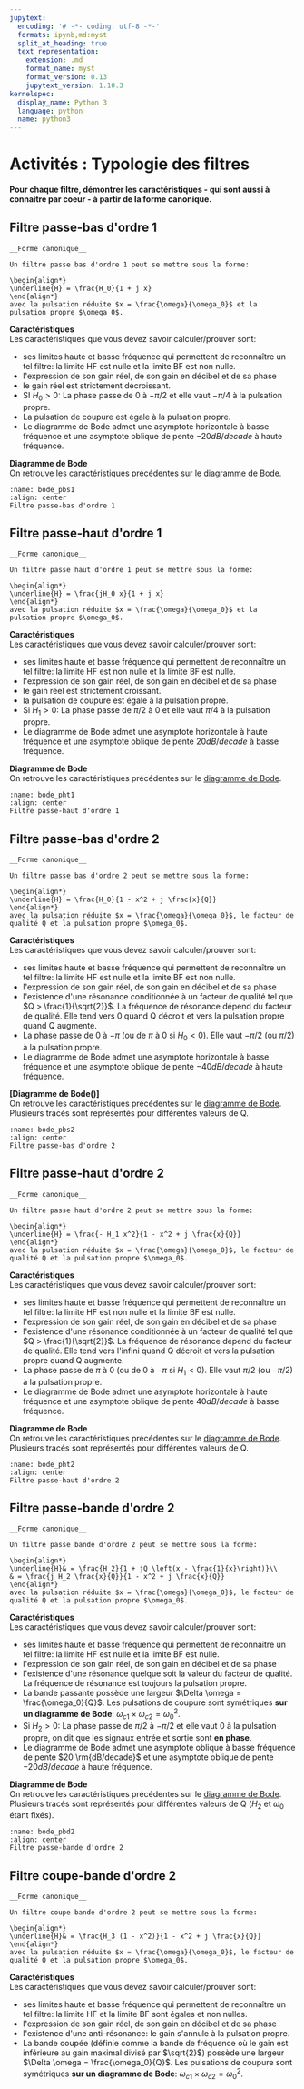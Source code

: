 ```yaml
---
jupytext:
  encoding: '# -*- coding: utf-8 -*-'
  formats: ipynb,md:myst
  split_at_heading: true
  text_representation:
    extension: .md
    format_name: myst
    format_version: 0.13
    jupytext_version: 1.10.3
kernelspec:
  display_name: Python 3
  language: python
  name: python3
---
```

# Activités : Typologie des filtres

__Pour chaque filtre, démontrer les caractéristiques - qui sont aussi à connaitre par coeur - à partir de la forme canonique.__
## Filtre passe-bas d'ordre 1

````{important} 
__Forme canonique__

Un filtre passe bas d'ordre 1 peut se mettre sous la forme:

\begin{align*}
\underline{H} = \frac{H_0}{1 + j x}
\end{align*}
avec la pulsation réduite $x = \frac{\omega}{\omega_0}$ et la pulsation propre $\omega_0$.

````

__Caractéristiques__  
Les caractéristiques que vous devez savoir calculer/prouver sont:
* ses limites haute et basse fréquence qui permettent de reconnaître un tel filtre: la limite HF est nulle et la limite BF est non nulle.
* l'expression de son gain réel, de son gain en décibel et de sa phase
* le gain réel est strictement décroissant.
* SI $H_0 > 0$: La phase passe de 0 à $-\pi / 2$ et elle vaut $-\pi/4$ à la pulsation propre.
* La pulsation de coupure est égale à la pulsation propre.
* Le diagramme de Bode admet une asymptote horizontale à basse fréquence et une asymptote oblique de pente $-20 dB/decade$ à haute fréquence.

__Diagramme de Bode__  
On retrouve les caractéristiques précédentes sur le [diagramme de Bode](bode_pbs1). 

```{figure} ./images/filtre_cano_o1_pbas.png
:name: bode_pbs1
:align: center
Filtre passe-bas d'ordre 1
```

## Filtre passe-haut d'ordre 1

````{important} 
__Forme canonique__

Un filtre passe haut d'ordre 1 peut se mettre sous la forme:

\begin{align*}
\underline{H} = \frac{jH_0 x}{1 + j x}
\end{align*}
avec la pulsation réduite $x = \frac{\omega}{\omega_0}$ et la pulsation propre $\omega_0$.
````

__Caractéristiques__  
Les caractéristiques que vous devez savoir calculer/prouver sont:

* ses limites haute et basse fréquence qui permettent de reconnaître un tel filtre: la limite HF est non nulle et la limite BF est nulle.
* l'expression de son gain réel, de son gain en décibel et de sa phase
* le gain réel est strictement croissant.
* la pulsation de coupure est égale à la pulsation propre.
* Si $H_1 > 0$: La phase passe de $\pi / 2$ à 0 et elle vaut $\pi/4$ à la pulsation propre.
* Le diagramme de Bode admet une asymptote horizontale à haute fréquence et une asymptote oblique de pente $20 dB/decade$ à basse fréquence.

__Diagramme de Bode__  
On retrouve les caractéristiques précédentes sur le [diagramme de Bode](bode_pht1).

```{figure} ./images/filtre_cano_o1_phaut.png
:name: bode_pht1
:align: center
Filtre passe-haut d'ordre 1
```

## Filtre passe-bas d'ordre 2

````{important} 
__Forme canonique__

Un filtre passe bas d'ordre 2 peut se mettre sous la forme:

\begin{align*}
\underline{H} = \frac{H_0}{1 - x^2 + j \frac{x}{Q}}
\end{align*}
avec la pulsation réduite $x = \frac{\omega}{\omega_0}$, le facteur de qualité Q et la pulsation propre $\omega_0$.
````

__Caractéristiques__  
Les caractéristiques que vous devez savoir calculer/prouver sont:
* ses limites haute et basse fréquence qui permettent de reconnaître un tel filtre: la limite HF est nulle et la limite BF est non nulle.
* l'expression de son gain réel, de son gain en décibel et de sa phase
* l'existence d'une résonance conditionnée à un facteur de qualité tel que $Q > \frac{1}{\sqrt{2}}$. La fréquence de résonance dépend du facteur de qualité. Elle tend vers 0 quand Q décroit et vers la pulsation propre quand Q augmente.
* La phase passe de 0 à $-\pi$ (ou de $\pi$ à 0 si $H_0 < 0$). Elle vaut $-\pi/2$ (ou $\pi/2$) à la pulsation propre.
* Le diagramme de Bode admet une asymptote horizontale à basse fréquence et une asymptote oblique de pente $-40 dB/decade$ à haute fréquence.

__[Diagramme de Bode()]__  
On retrouve les caractéristiques précédentes sur le [diagramme de Bode](bode_pbs2). Plusieurs tracés sont représentés pour différentes valeurs de Q.

```{figure} ./images/filtre_cano_o2_pbas.png
:name: bode_pbs2
:align: center
Filtre passe-bas d'ordre 2
```


## Filtre passe-haut d'ordre 2

````{important} 
__Forme canonique__

Un filtre passe haut d'ordre 2 peut se mettre sous la forme:

\begin{align*}
\underline{H} = \frac{- H_1 x^2}{1 - x^2 + j \frac{x}{Q}}
\end{align*}
avec la pulsation réduite $x = \frac{\omega}{\omega_0}$, le facteur de qualité Q et la pulsation propre $\omega_0$.
````

__Caractéristiques__  
Les caractéristiques que vous devez savoir calculer/prouver sont:
* ses limites haute et basse fréquence qui permettent de reconnaître un tel filtre: la limite HF est non nulle et la limite BF est nulle.
* l'expression de son gain réel, de son gain en décibel et de sa phase
* l'existence d'une résonance conditionnée à un facteur de qualité tel que $Q > \frac{1}{\sqrt{2}}$. La fréquence de résonance dépend du facteur de qualité. Elle tend vers l'infini quand Q décroit et vers la pulsation propre quand Q augmente.
* La phase passe de $\pi$ à 0 (ou de 0 à $-\pi$ si $H_1 < 0$). Elle vaut $\pi/2$ (ou $- \pi/2$) à la pulsation propre.
* Le diagramme de Bode admet une asymptote horizontale à haute fréquence et une asymptote oblique de pente $40 dB/decade$ à basse fréquence.

__Diagramme de Bode__  
On retrouve les caractéristiques précédentes sur le [diagramme de Bode](bode_pht2). Plusieurs tracés sont représentés pour différentes valeurs de Q.

```{figure} ./images/filtre_cano_o2_phaut.png
:name: bode_pht2
:align: center
Filtre passe-haut d'ordre 2
```

## Filtre passe-bande d'ordre 2

````{important} 
__Forme canonique__

Un filtre passe bande d'ordre 2 peut se mettre sous la forme:

\begin{align*}
\underline{H}& = \frac{H_2}{1 + jQ \left(x - \frac{1}{x}\right)}\\
& = \frac{j H_2 \frac{x}{Q}}{1 - x^2 + j \frac{x}{Q}}
\end{align*}
avec la pulsation réduite $x = \frac{\omega}{\omega_0}$, le facteur de qualité Q et la pulsation propre $\omega_0$.
````

__Caractéristiques__  
Les caractéristiques que vous devez savoir calculer/prouver sont:
* ses limites haute et basse fréquence qui permettent de reconnaître un tel filtre: la limite HF est nulle et la limite BF est nulle.
* l'expression de son gain réel, de son gain en décibel et de sa phase
* l'existence d'une résonance quelque soit la valeur du facteur de qualité. La fréquence de résonance est toujours la pulsation propre.
* La bande passante possède une largeur $\Delta \omega = \frac{\omega_0}{Q}$. Les pulsations de coupure sont symétriques __sur un diagramme de Bode__: $\omega_{c1} \times \omega_{c2} = \omega_0^2$.
* Si $H_2 > 0$: La phase passe de $\pi / 2$ à $-\pi/2$ et elle vaut 0 à la pulsation propre, on dit que les signaux entrée et sortie sont __en phase__.
* Le diagramme de Bode admet une asymptote oblique à basse fréquence de pente $20 \rm{dB/decade}$ et une asymptote oblique de pente $-20 dB/decade$ à haute fréquence.

__Diagramme de Bode__  
On retrouve les caractéristiques précédentes sur le [diagramme de Bode](bode_pbd2). Plusieurs tracés sont représentés pour différentes valeurs de Q ($H_2$ et $\omega_0$ étant fixés).

```{figure} ./images/filtre_cano_o2_pbande.png
:name: bode_pbd2
:align: center
Filtre passe-bande d'ordre 2
```

## Filtre coupe-bande d'ordre 2

````{important} 
__Forme canonique__

Un filtre coupe bande d'ordre 2 peut se mettre sous la forme:

\begin{align*}
\underline{H}& = \frac{H_3 (1 - x^2)}{1 - x^2 + j \frac{x}{Q}}
\end{align*}
avec la pulsation réduite $x = \frac{\omega}{\omega_0}$, le facteur de qualité Q et la pulsation propre $\omega_0$.
````

__Caractéristiques__  
Les caractéristiques que vous devez savoir calculer/prouver sont:
* ses limites haute et basse fréquence qui permettent de reconnaître un tel filtre: la limite HF et la limite BF sont égales et non nulles.
* l'expression de son gain réel, de son gain en décibel et de sa phase
* l'existence d'une anti-résonance: le gain s'annule à la pulsation propre.
* La bande coupée (définie comme la bande de fréquence où le gain est inférieure au gain maximal divisé par $\sqrt{2}$) possède une largeur $\Delta \omega = \frac{\omega_0}{Q}$. Les pulsations de coupure sont symétriques __sur un diagramme de Bode__: $\omega_{c1} \times \omega_{c2} = \omega_0^2$.

